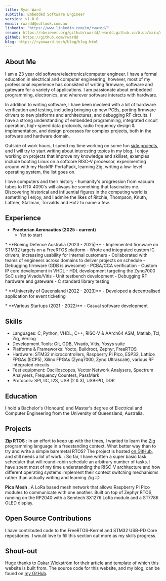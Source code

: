 ```yaml
---
title: Ryan Ward
subtitle: Embedded Software Engineer
version: v1.0.0
email: rwardd@outlook.com.au
linkedin: "https://www.linkedin.com/in/rwardd/"
resume: https://nbviewer.org/github/rwardd/rwardd.github.io/blob/main/resume.pdf
github: https://github.com/rwardd
blog: https://ryanward.tech/blog/blog.html
---
```


## About Me
I am a 23 year old software/electronics/computer engineer. I have a formal education in electrical 
and computer engineering, however, most of my professional experience has consisted of writing firmware,
software and gateware for a variety of applications. I am passionate about embedded programming, electronics, and
wherever software interacts with hardware.

In addition to writing software, I have been involved with a lot of
hardware verification and testing, including bringing up new PCBs, porting firmware drivers to new platforms and architectures,
and debugging RF circuits. I have a strong understanding of embedded programming, integrated circuit operation, high-speed data protocols, radio frequency design & implementation, and
design processes for complex projects, both in the software and hardware domain.

Outside of work hours, I spend my time working on some fun [side projects](#projects), and I will try to start
writing about interesting topics in my [blog](blog/blog.html). I enjoy working on projects that improve my knowledge and skillset, 
examples include booting Linux on a softcore RISC-V processor, experimenting around with my HackRF 
PortaPack, learning Zig, writing a low-level operating system, the list goes on.

I love computers and their history - humanity's
progression from vacuum tubes to RTX 4090's will always be something that fascinates me. Discovering 
historical and influential figures in the computing world is something I enjoy, and I admire the likes of 
Ritchie, Thompson, Knuth, Lattner, Stallman, Torvalds and Hotz to name a few.

## Experience
* **Praetorian Aeronautics (2025 - current)**
    - Yet to start
<p></p>
* **Boeing Defence Australia (2023 - 2025)**
    - Implemented firmware on STM32 targets on a FreeRTOS platform
    - Wrote and integrated custom IC drivers, increasing usability for internal customers
    - Collaborated with teams of engineers across domains to deliver projects on schedule
    - Debugging firmware (GDB is awesome)
    - PCBA/CCA verification
    - Custom IP core development in VHDL
    - HDL development targeting the Zynq7000 SoC using Vivado/Vitis
    - Unit testbench development
    - Debugging RF hardware and gateware
    - C standard library testing
<p></p>
* **University of Queensland (2022 - 2023)**
    - Developed a decentralised application for event ticketing
<p></p>
* **Various Startups (2021 - 2022)**
    - Casual software development

## Skills
- Languages: C, Python, VHDL, C++, RISC-V & AArch64 ASM, Matlab, Tcl, Zig, Verilog
- Development Tools: Git, GDB, Vivado, Vitis, Yosys suite
- Platforms & Frameworks: Yocto, Buildroot, Zephyr, FreeRTOS
- Hardware: STM32 microcontrollers, Raspberry Pi Pico, ESP32, Lattice FPGAs (ECP5), Xilinx FPGAs (Zynq7000, Zynq Ultrascale), various RF integrated circuits
- Test equipment: Oscilloscopes, Vector Network Analysers, Spectrum Analysers, Frequency Counters, PassMark
- Protocols: SPI, IIC, I2S, USB (2 & 3), USB-PD, DDR

## Education
I hold a Bachelor's (Honours) and Master's degree of Electrical and Computer Engineering from the University of Queensland, Australia.

## Projects
**Zip RTOS**
: In an effort to keep up with the times, I wanted to learn the [Zig](https://ziglang.org/) programming language in a freestanding context.
What better way than to try and write a simple baremetal RTOS? The project is hosted [on GitHub](https://github.com/rwardd/zip), and still needs a lot of work.
: So far, I have written a super basic task scheduler that will round-robin schedule an arbitrary number of tasks. I have spent most of my time understanding the
RISC-V architecture and how different operating systems implement their context switching mechanisms rather than actually writing and learning Zig :D

**Pico Mesh**
: A LoRa based mesh network that allows Raspberry Pi Pico modules to communicate with one another.
Built on top of Zephyr RTOS, running on the RP2040 with a Semtech SX1276 LoRa module and a ST7789 OLED display.

## Open Source Contributions
I have contributed code to the FreeRTOS-Kernel and STM32 USB-PD Core repositories. 
I would love to fill this section out more as my skills progress.

## Shout-out
Huge thanks to [Oskar Wickström](https://x.com/owickstrom) for their [article](https://owickstrom.github.io/the-monospace-web/) and template of which this website is built from.
The source code for this website, and my blog, can be found on [my GitHub](https://github.com/rwardd/rwardd.github.io).
